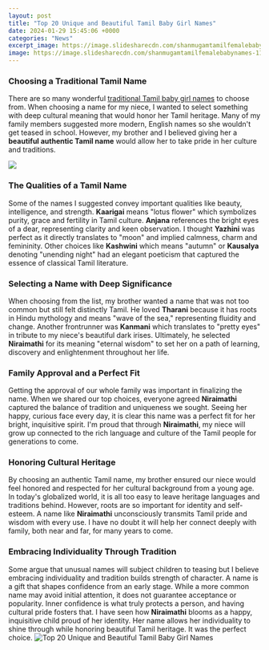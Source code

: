 ```yaml
---
layout: post
title: "Top 20 Unique and Beautiful Tamil Baby Girl Names"
date: 2024-01-29 15:45:06 +0000
categories: "News"
excerpt_image: https://image.slidesharecdn.com/shanmugamtamilfemalebabynames-111221072953-phpapp01/95/tamil-female-baby-names-3-638.jpg?cb=1422594629
image: https://image.slidesharecdn.com/shanmugamtamilfemalebabynames-111221072953-phpapp01/95/tamil-female-baby-names-3-638.jpg?cb=1422594629
---
```


### Choosing a Traditional Tamil Name
There are so many wonderful [traditional Tamil baby girl names](https://store.fi.io.vn/chihuahua-with-santa-hat-cute-christmas-hat-chihuahua5563-t-shirt) to choose from. When choosing a name for my niece, I wanted to select something with deep cultural meaning that would honor her Tamil heritage. Many of my family members suggested more modern, English names so she wouldn't get teased in school. However, my brother and I believed giving her a **beautiful authentic Tamil name** would allow her to take pride in her culture and traditions.

![](https://i.pinimg.com/736x/c0/45/a9/c045a94b1e3e909d85be8a00252a5e59.jpg)
### The Qualities of a Tamil Name 
Some of the names I suggested convey important qualities like beauty, intelligence, and strength. **Kaarigai** means "lotus flower" which symbolizes purity, grace and fertility in Tamil culture. **Anjana** references the bright eyes of a dear, representing clarity and keen observation. I thought **Yazhini** was perfect as it directly translates to "moon" and implied calmness, charm and femininity. Other choices like **Kashwini** which means "autumn" or **Kausalya** denoting "unending night" had an elegant poeticism that captured the essence of classical Tamil literature.
### Selecting a Name with Deep Significance
When choosing from the list, my brother wanted a name that was not too common but still felt distinctly Tamil. He loved **Tharani** because it has roots in Hindu mythology and means "wave of the sea," representing fluidity and change. Another frontrunner was **Kanmani** which translates to "pretty eyes" in tribute to my niece's beautiful dark irises. Ultimately, he selected **Niraimathi** for its meaning "eternal wisdom" to set her on a path of learning, discovery and enlightenment throughout her life. 
### Family Approval and a Perfect Fit 
Getting the approval of our whole family was important in finalizing the name. When we shared our top choices, everyone agreed **Niraimathi** captured the balance of tradition and uniqueness we sought. Seeing her happy, curious face every day, it is clear this name was a perfect fit for her bright, inquisitive spirit. I'm proud that through **Niraimathi**, my niece will grow up connected to the rich language and culture of the Tamil people for generations to come.
### Honoring Cultural Heritage
By choosing an authentic Tamil name, my brother ensured our niece would feel honored and respected for her cultural background from a young age. In today's globalized world, it is all too easy to leave heritage languages and traditions behind. However, roots are so important for identity and self-esteem. A name like **Niraimathi** unconsciously transmits Tamil pride and wisdom with every use. I have no doubt it will help her connect deeply with family, both near and far, for many years to come.
### Embracing Individuality Through Tradition 
Some argue that unusual names will subject children to teasing but I believe embracing individuality and tradition builds strength of character. A name is a gift that shapes confidence from an early stage. While a more common name may avoid initial attention, it does not guarantee acceptance or popularity. Inner confidence is what truly protects a person, and having cultural pride fosters that. I have seen how **Niraimathi** blooms as a happy, inquisitive child proud of her identity. Her name allows her individuality to shine through while honoring beautiful Tamil heritage. It was the perfect choice.
![Top 20 Unique and Beautiful Tamil Baby Girl Names](https://image.slidesharecdn.com/shanmugamtamilfemalebabynames-111221072953-phpapp01/95/tamil-female-baby-names-3-638.jpg?cb=1422594629)